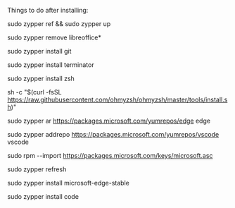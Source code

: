 Things to do after installing:

sudo zypper ref && sudo zypper up

sudo zypper remove libreoffice*

sudo zypper install git

sudo zypper install terminator

sudo zypper install zsh

sh -c "$(curl -fsSL https://raw.githubusercontent.com/ohmyzsh/ohmyzsh/master/tools/install.sh)"

sudo zypper ar https://packages.microsoft.com/yumrepos/edge edge

sudo zypper addrepo https://packages.microsoft.com/yumrepos/vscode vscode

sudo rpm --import https://packages.microsoft.com/keys/microsoft.asc

sudo zypper refresh

sudo zypper install microsoft-edge-stable

sudo zypper install code

